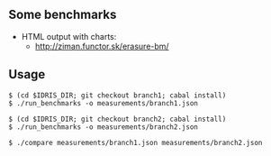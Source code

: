## Some benchmarks

* HTML output with charts:
  * http://ziman.functor.sk/erasure-bm/

## Usage

```
$ (cd $IDRIS_DIR; git checkout branch1; cabal install)
$ ./run_benchmarks -o measurements/branch1.json

$ (cd $IDRIS_DIR; git checkout branch2; cabal install)
$ ./run_benchmarks -o measurements/branch2.json

$ ./compare measurements/branch1.json measurements/branch2.json
```
